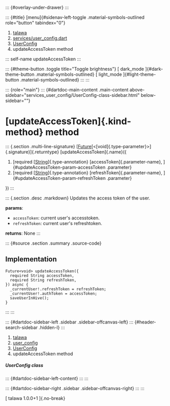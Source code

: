 ::: {#overlay-under-drawer}
:::

::: {#title}
[menu]{#sidenav-left-toggle .material-symbols-outlined role="button"
tabindex="0"}

1.  [talawa](../../index.html)
2.  [services/user_config.dart](../../services_user_config/)
3.  [UserConfig](../../services_user_config/UserConfig-class.html)
4.  updateAccessToken method

::: self-name
updateAccessToken
:::

::: {#theme-button .toggle title="Toggle brightness"}
[ dark_mode ]{#dark-theme-button .material-symbols-outlined} [
light_mode ]{#light-theme-button .material-symbols-outlined}
:::
:::

::: {role="main"}
::: {#dartdoc-main-content .main-content above-sidebar="services_user_config/UserConfig-class-sidebar.html" below-sidebar=""}
<div>

# [updateAccessToken]{.kind-method} method

</div>

::: {.section .multi-line-signature}
[[Future](https://api.flutter.dev/flutter/dart-core/Future-class.html)[\<[void]{.type-parameter}\>]{.signature}]{.returntype}
[updateAccessToken]{.name}({

1.  [required
    [[String](https://api.flutter.dev/flutter/dart-core/String-class.html)]{.type-annotation}
    [accessToken]{.parameter-name},
    ]{#updateAccessToken-param-accessToken .parameter}
2.  [required
    [[String](https://api.flutter.dev/flutter/dart-core/String-class.html)]{.type-annotation}
    [refreshToken]{.parameter-name},
    ]{#updateAccessToken-param-refreshToken .parameter}

})
:::

::: {.section .desc .markdown}
Updates the access token of the user.

**params**:

-   `accessToken`: current user\'s accesstoken.
-   `refreshToken`: current user\'s refreshtoken.

**returns**: None
:::

::: {#source .section .summary .source-code}
## Implementation

``` language-dart
Future<void> updateAccessToken({
  required String accessToken,
  required String refreshToken,
}) async {
  _currentUser!.refreshToken = refreshToken;
  _currentUser!.authToken = accessToken;
  saveUserInHive();
}
```
:::
:::

::: {#dartdoc-sidebar-left .sidebar .sidebar-offcanvas-left}
::: {#header-search-sidebar .hidden-l}
:::

1.  [talawa](../../index.html)
2.  [user_config](../../services_user_config/)
3.  [UserConfig](../../services_user_config/UserConfig-class.html)
4.  updateAccessToken method

##### UserConfig class

::: {#dartdoc-sidebar-left-content}
:::
:::

::: {#dartdoc-sidebar-right .sidebar .sidebar-offcanvas-right}
:::
:::

[ talawa 1.0.0+1 ]{.no-break}
